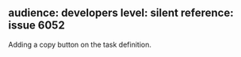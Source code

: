 audience: developers
level: silent
reference: issue 6052
---

Adding a copy button on the task definition.